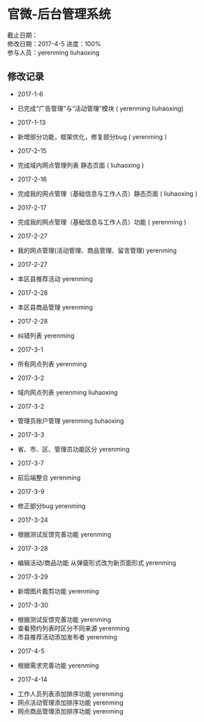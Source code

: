 # 官微-后台管理系统
截止日期：   
修改日期：2017-4-5
进度：100%   
参与人员：yerenming liuhaoxing  

## 修改记录  
  
- 2017-1-6 
* 已完成“广告管理”与“活动管理”模块   ( yerenming liuhaoxing)

- 2017-1-13 
* 新增部分功能，框架优化，修复部分bug ( yerenming )

- 2017-2-15
* 完成域内网点管理列表 静态页面 ( liuhaoxing )

- 2017-2-16
* 完成我的网点管理（基础信息与工作人员）静态页面 ( liuhaoxing )

- 2017-2-17
* 完成我的网点管理（基础信息与工作人员）功能 ( yerenming )

- 2017-2-27
* 我的网点管理(活动管理、商品管理、留言管理) yerenming
- 2017-2-27
* 本区县推荐活动 yerenming
- 2017-2-28
* 本区县商品管理 yerenming
- 2017-2-28
* 纠错列表 yerenming
- 2017-3-1
* 所有网点列表 yerenming
- 2017-3-2 
* 域内网点列表 yerenming liuhaoxing
- 2017-3-2 
* 管理员账户管理 yerenming liuhaoxing
- 2017-3-3 
* 省、市、区、管理员功能区分 yerenming

- 2017-3-7
* 前后端整合 yerenming

- 2017-3-9
* 修正部分bug yerenming

- 2017-3-24
* 根据测试反馈完善功能 yerenming

- 2017-3-28
* 编辑活动/商品功能 从弹窗形式改为新页面形式 yerenming

- 2017-3-29
* 新增图片裁剪功能 yerenming

- 2017-3-30
* 根据测试反馈完善功能 yerenming
* 查看预约列表时区分不同来源 yerenming
* 市县推荐活动添加发布者 yerenming

- 2017-4-5
* 根据需求完善功能 yerenming

- 2017-4-14
* 工作人员列表添加排序功能 yerenming
* 网点活动管理添加排序功能 yerenming
* 网点商品管理添加排序功能 yerenming
